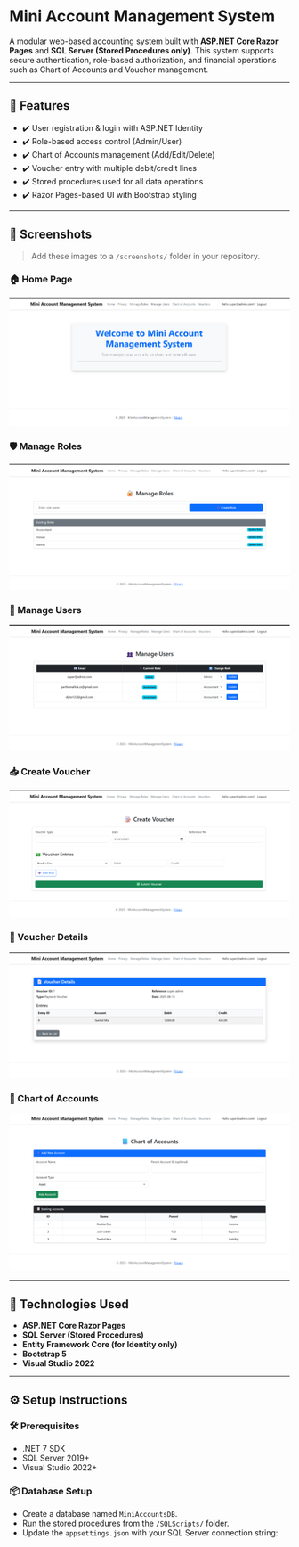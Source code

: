 # Mini Account Management System

A modular web-based accounting system built with **ASP.NET Core Razor Pages** and **SQL Server (Stored Procedures only)**. This system supports secure authentication, role-based authorization, and financial operations such as Chart of Accounts and Voucher management.

---

## 🚀 Features

- ✔️ User registration & login with ASP.NET Identity
- ✔️ Role-based access control (Admin/User)
- ✔️ Chart of Accounts management (Add/Edit/Delete)
- ✔️ Voucher entry with multiple debit/credit lines
- ✔️ Stored procedures used for all data operations
- ✔️ Razor Pages-based UI with Bootstrap styling

---

## 📸 Screenshots

> Add these images to a `/screenshots/` folder in your repository.

### 🏠 Home Page  
![Home](screenshots/home.png)

### 🛡️ Manage Roles  
![Manage Roles](screenshots/manage-role.png)

### 👥 Manage Users  
![Manage Users](screenshots/manage-user.png)

### 📥 Create Voucher  
![Create Voucher](screenshots/create-voucher.png)

### 📄 Voucher Details  
![Voucher Details](screenshots/voucher-details.png)

### 📘 Chart of Accounts  
![Chart of Accounts](screenshots/chart-of-accounts.png)

---

## 🧱 Technologies Used

- **ASP.NET Core Razor Pages**
- **SQL Server (Stored Procedures)**
- **Entity Framework Core (for Identity only)**
- **Bootstrap 5**
- **Visual Studio 2022**

---

## ⚙️ Setup Instructions

### 🛠 Prerequisites

- .NET 7 SDK
- SQL Server 2019+
- Visual Studio 2022+

### 📦 Database Setup

- Create a database named `MiniAccountsDB`.
- Run the stored procedures from the `/SQLScripts/` folder.
- Update the `appsettings.json` with your SQL Server connection string:

